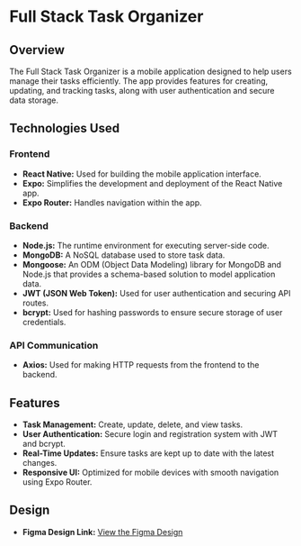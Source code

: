 # Full Stack Task Organizer

## Overview

The Full Stack Task Organizer is a mobile application designed to help users manage their tasks efficiently. The app provides features for creating, updating, and tracking tasks, along with user authentication and secure data storage.

## Technologies Used

### Frontend
- **React Native:** Used for building the mobile application interface.
- **Expo:** Simplifies the development and deployment of the React Native app.
- **Expo Router:** Handles navigation within the app.

### Backend
- **Node.js:** The runtime environment for executing server-side code.
- **MongoDB:** A NoSQL database used to store task data.
- **Mongoose:** An ODM (Object Data Modeling) library for MongoDB and Node.js that provides a schema-based solution to model application data.
- **JWT (JSON Web Token):** Used for user authentication and securing API routes.
- **bcrypt:** Used for hashing passwords to ensure secure storage of user credentials.

### API Communication
- **Axios:** Used for making HTTP requests from the frontend to the backend.

## Features

- **Task Management:** Create, update, delete, and view tasks.
- **User Authentication:** Secure login and registration system with JWT and bcrypt.
- **Real-Time Updates:** Ensure tasks are kept up to date with the latest changes.
- **Responsive UI:** Optimized for mobile devices with smooth navigation using Expo Router.

## Design

- **Figma Design Link:** [View the Figma Design](https://www.figma.com/design/tg71B2r3wJRdg4406DkSb1/To-Do?node-id=0-1&t=0H63LCk7r1Y6KFRm-1)
